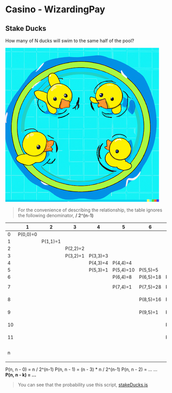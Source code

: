 # Casino - WizardingPay

## Stake Ducks

How many of N ducks will swim to the same half of the pool?

![4ducks](./4ducks.png)

> For the convenience of describing the relationship, the table ignores the following denominator, **/ 2^(n-1)**

|     | 1        | 2        | 3        | 4        | 5         | 6         | n-6        | n-5           | n-4           | n-3           | n-2          | n-1              | n        |
|-----|----------|----------|----------|----------|-----------|-----------|------------|---------------|---------------|---------------|--------------|------------------|----------|
| 0   | P(0,0)=0 |          |          |          |           |           |            |               |               |               |              |                  |          |
| 1   |          | P(1,1)=1 |          |          |           |           |            |               |               |               |              |                  |          |
| 2   |          |          | P(2,2)=2 |          |           |           |            |               |               |               |              |                  |          |
| 3   |          |          | P(3,2)=1 | P(3,3)=3 |           |           |            |               |               |               |              |                  |          |
| 4   |          |          |          | P(4,3)=4 | P(4,4)=4  |           |            |               |               |               |              |                  |          |
| 5   |          |          |          | P(5,3)=1 | P(5,4)=10 | P(5,5)=5  |            |               |               |               |              |                  |          |
| 6   |          |          |          |          | P(6,4)=8  | P(6,5)=18 | P(6,6)=6   |               |               |               |              |                  |          |
| 7   |          |          |          |          | P(7,4)=1  | P(7,5)=28 | P(7,6)=28  | P(7,n-5)=7    |               |               |              |                  |          |
| 8   |          |          |          |          |           | P(8,5)=16 | P(8,6)=64  | P(8,n-5)=40   | P(8,n-4)=8    |               |              |                  |          |
| 9   |          |          |          |          |           | P(9,5)=1  | P(9,6)=75  | P(9,n-5)=117  | P(9,n-4)=54   | P(9,n-3)=9    |              |                  |          |
| 10  |          |          |          |          |           |           | P(10,6)=32 | P(10,n-5)=210 | P(10,n-4)=190 | P(10,n-3)=70  | P(10,n-2)=10 |                  |          |
| 11  |          |          |          |          |           |           | P(11,6)=1  | P(11,n-5)=198 | P(11,n-4)=440 | P(11,n-3)=286 | P(11,n-2)=88 | P(11,n-1)=11     |          |
| n   |          |          |          |          |           |           |            | P(n,n-5)=     | P(n,n-4)=     | P(n,n-3)=     | P(n,n-2)=    | P(n,n-1)=(n-3)*n | P(n,n)=n |

P(n, n - 0) = n / 2^(n-1)
P(n, n - 1) = (n - 3) * n / 2^(n-1)
P(n, n - 2) = ...
...
**P(n, n - k) = ...**

> You can see that the probability use this script, [stakeDucks.js](./test/stakeDucks.js)
